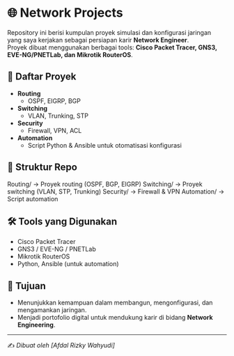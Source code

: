# 🌐 Network Projects

Repository ini berisi kumpulan proyek simulasi dan konfigurasi jaringan yang saya kerjakan sebagai persiapan karir **Network Engineer**.  
Proyek dibuat menggunakan berbagai tools: **Cisco Packet Tracer, GNS3, EVE-NG/PNETLab, dan Mikrotik RouterOS**.  

## 📌 Daftar Proyek
- **Routing**
  - OSPF, EIGRP, BGP
- **Switching**
  - VLAN, Trunking, STP
- **Security**
  - Firewall, VPN, ACL
- **Automation**
  - Script Python & Ansible untuk otomatisasi konfigurasi

## 📂 Struktur Repo
Routing/ -> Proyek routing (OSPF, BGP, EIGRP)
Switching/ -> Proyek switching (VLAN, STP, Trunking)
Security/ -> Firewall & VPN
Automation/ -> Script automation


## 🛠️ Tools yang Digunakan
- Cisco Packet Tracer  
- GNS3 / EVE-NG / PNETLab  
- Mikrotik RouterOS  
- Python, Ansible (untuk automation)

## 🎯 Tujuan
- Menunjukkan kemampuan dalam membangun, mengonfigurasi, dan mengamankan jaringan.  
- Menjadi portofolio digital untuk mendukung karir di bidang **Network Engineering**.  

---
✍️ *Dibuat oleh [Afdal Rizky Wahyudi]*
